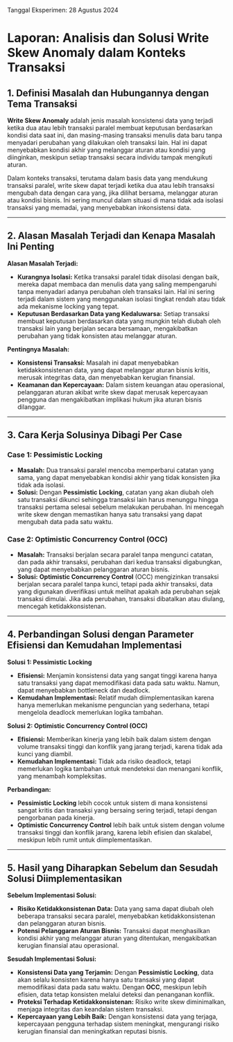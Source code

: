 Tanggal Eksperimen: 28 Agustus 2024
# Laporan: Analisis dan Solusi Write Skew Anomaly dalam Konteks Transaksi

## 1. Definisi Masalah dan Hubungannya dengan Tema Transaksi

**Write Skew Anomaly** adalah jenis masalah konsistensi data yang terjadi ketika dua atau lebih transaksi paralel membuat keputusan berdasarkan kondisi data saat ini, dan masing-masing transaksi menulis data baru tanpa menyadari perubahan yang dilakukan oleh transaksi lain. Hal ini dapat menyebabkan kondisi akhir yang melanggar aturan atau kondisi yang diinginkan, meskipun setiap transaksi secara individu tampak mengikuti aturan.

Dalam konteks transaksi, terutama dalam basis data yang mendukung transaksi paralel, write skew dapat terjadi ketika dua atau lebih transaksi mengubah data dengan cara yang, jika dilihat bersama, melanggar aturan atau kondisi bisnis. Ini sering muncul dalam situasi di mana tidak ada isolasi transaksi yang memadai, yang menyebabkan inkonsistensi data.

---

## 2. Alasan Masalah Terjadi dan Kenapa Masalah Ini Penting

**Alasan Masalah Terjadi:**
- **Kurangnya Isolasi:** Ketika transaksi paralel tidak diisolasi dengan baik, mereka dapat membaca dan menulis data yang saling mempengaruhi tanpa menyadari adanya perubahan oleh transaksi lain. Hal ini sering terjadi dalam sistem yang menggunakan isolasi tingkat rendah atau tidak ada mekanisme locking yang tepat.
- **Keputusan Berdasarkan Data yang Kedaluwarsa:** Setiap transaksi membuat keputusan berdasarkan data yang mungkin telah diubah oleh transaksi lain yang berjalan secara bersamaan, mengakibatkan perubahan yang tidak konsisten atau melanggar aturan.

**Pentingnya Masalah:**
- **Konsistensi Transaksi:** Masalah ini dapat menyebabkan ketidakkonsistenan data, yang dapat melanggar aturan bisnis kritis, merusak integritas data, dan menyebabkan kerugian finansial.
- **Keamanan dan Kepercayaan:** Dalam sistem keuangan atau operasional, pelanggaran aturan akibat write skew dapat merusak kepercayaan pengguna dan mengakibatkan implikasi hukum jika aturan bisnis dilanggar.

---

## 3. Cara Kerja Solusinya Dibagi Per Case

### Case 1: Pessimistic Locking
- **Masalah:** Dua transaksi paralel mencoba memperbarui catatan yang sama, yang dapat menyebabkan kondisi akhir yang tidak konsisten jika tidak ada isolasi.
- **Solusi:** Dengan **Pessimistic Locking**, catatan yang akan diubah oleh satu transaksi dikunci sehingga transaksi lain harus menunggu hingga transaksi pertama selesai sebelum melakukan perubahan. Ini mencegah write skew dengan memastikan hanya satu transaksi yang dapat mengubah data pada satu waktu.

### Case 2: Optimistic Concurrency Control (OCC)
- **Masalah:** Transaksi berjalan secara paralel tanpa mengunci catatan, dan pada akhir transaksi, perubahan dari kedua transaksi digabungkan, yang dapat menyebabkan pelanggaran aturan bisnis.
- **Solusi:** **Optimistic Concurrency Control** (OCC) mengizinkan transaksi berjalan secara paralel tanpa kunci, tetapi pada akhir transaksi, data yang digunakan diverifikasi untuk melihat apakah ada perubahan sejak transaksi dimulai. Jika ada perubahan, transaksi dibatalkan atau diulang, mencegah ketidakkonsistenan.

---

## 4. Perbandingan Solusi dengan Parameter Efisiensi dan Kemudahan Implementasi

**Solusi 1: Pessimistic Locking**
- **Efisiensi:** Menjamin konsistensi data yang sangat tinggi karena hanya satu transaksi yang dapat memodifikasi data pada satu waktu. Namun, dapat menyebabkan bottleneck dan deadlock.
- **Kemudahan Implementasi:** Relatif mudah diimplementasikan karena hanya memerlukan mekanisme penguncian yang sederhana, tetapi mengelola deadlock memerlukan logika tambahan.

**Solusi 2: Optimistic Concurrency Control (OCC)**
- **Efisiensi:** Memberikan kinerja yang lebih baik dalam sistem dengan volume transaksi tinggi dan konflik yang jarang terjadi, karena tidak ada kunci yang diambil.
- **Kemudahan Implementasi:** Tidak ada risiko deadlock, tetapi memerlukan logika tambahan untuk mendeteksi dan menangani konflik, yang menambah kompleksitas.

**Perbandingan:**
- **Pessimistic Locking** lebih cocok untuk sistem di mana konsistensi sangat kritis dan transaksi yang bersaing sering terjadi, tetapi dengan pengorbanan pada kinerja.
- **Optimistic Concurrency Control** lebih baik untuk sistem dengan volume transaksi tinggi dan konflik jarang, karena lebih efisien dan skalabel, meskipun lebih rumit untuk diimplementasikan.

---

## 5. Hasil yang Diharapkan Sebelum dan Sesudah Solusi Diimplementasikan

**Sebelum Implementasi Solusi:**
- **Risiko Ketidakkonsistenan Data:** Data yang sama dapat diubah oleh beberapa transaksi secara paralel, menyebabkan ketidakkonsistenan dan pelanggaran aturan bisnis.
- **Potensi Pelanggaran Aturan Bisnis:** Transaksi dapat menghasilkan kondisi akhir yang melanggar aturan yang ditentukan, mengakibatkan kerugian finansial atau operasional.

**Sesudah Implementasi Solusi:**
- **Konsistensi Data yang Terjamin:** Dengan **Pessimistic Locking**, data akan selalu konsisten karena hanya satu transaksi yang dapat memodifikasi data pada satu waktu. Dengan **OCC**, meskipun lebih efisien, data tetap konsisten melalui deteksi dan penanganan konflik.
- **Proteksi Terhadap Ketidakkonsistenan:** Risiko write skew diminimalkan, menjaga integritas dan keandalan sistem transaksi.
- **Kepercayaan yang Lebih Baik:** Dengan konsistensi data yang terjaga, kepercayaan pengguna terhadap sistem meningkat, mengurangi risiko kerugian finansial dan meningkatkan reputasi bisnis.